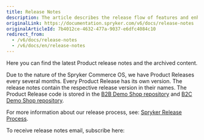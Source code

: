 ```yaml
---
title: Release Notes
description: The article describes the release flow of features and enhancements.
originalLink: https://documentation.spryker.com/v6/docs/release-notes
originalArticleId: 7b4012ce-4632-477a-9037-e6dfc4084c10
redirect_from:
  - /v6/docs/release-notes
  - /v6/docs/en/release-notes
---
```


Here you can find the latest Product release notes and the archived content. 

Due to the nature of the Spryker Commerce OS, we have Product Releases every several months. Every Product Release has its own version. The release notes contain the respective release version in their names. 
The Product Release code is stored in the [B2B Demo Shop repository](https://github.com/spryker-shop/b2b-demo-shop) and [B2C Demo Shop repository](https://github.com/spryker-shop/b2c-demo-shop).

For more information about our release process, see: [Spryker Release Process](/docs/scos/user/intro-to-spryker/202009.0/spryker-release-process.html).

To receive release notes email, subscribe here:
<div class="hubspot-form js-hubspot-form" data-portal-id="2770802" data-form-id="b4d730db-d20e-4bb4-bd80-4cd7c9a2dc21" id="hubspot-1"></div>


